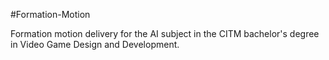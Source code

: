 #Formation-Motion

Formation motion delivery for the AI subject in the CITM bachelor's degree in Video Game Design and Development.
